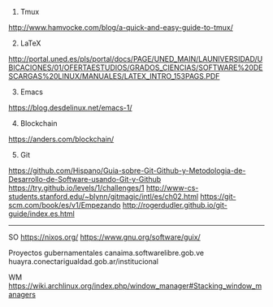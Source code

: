 1) Tmux

http://www.hamvocke.com/blog/a-quick-and-easy-guide-to-tmux/

2) LaTeX

http://portal.uned.es/pls/portal/docs/PAGE/UNED_MAIN/LAUNIVERSIDAD/UBICACIONES/01/OFERTAESTUDIOS/GRADOS_CIENCIAS/SOFTWARE%20DESCARGAS%20LINUX/MANUALES/LATEX_INTRO_153PAGS.PDF

3) Emacs

https://blog.desdelinux.net/emacs-1/

4) Blockchain

https://anders.com/blockchain/

5) Git

https://github.com/Hispano/Guia-sobre-Git-Github-y-Metodologia-de-Desarrollo-de-Software-usando-Git-y-Github
https://try.github.io/levels/1/challenges/1
http://www-cs-students.stanford.edu/~blynn/gitmagic/intl/es/ch02.html
https://git-scm.com/book/es/v1/Empezando
http://rogerdudler.github.io/git-guide/index.es.html

---------------
SO
https://nixos.org/
https://www.gnu.org/software/guix/

Proyectos gubernamentales
canaima.softwarelibre.gob.ve
huayra.conectarigualdad.gob.ar/institucional

WM
https://wiki.archlinux.org/index.php/window_manager#Stacking_window_managers